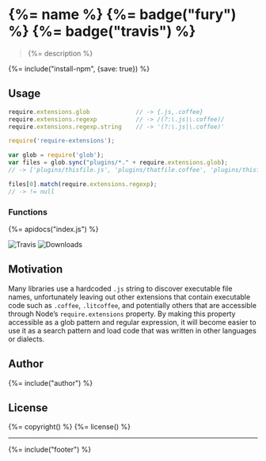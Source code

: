 # {%= name %} {%= badge("fury") %} {%= badge("travis") %}

> {%= description %}

{%= include("install-npm", {save: true}) %}

## Usage

```javascript
require.extensions.glob             // -> {.js,.coffee}
require.extensions.regexp           // -> /(?:\.js|\.coffee)/
require.extensions.regexp.string    // -> '(?:\.js|\.coffee)'
```

```javascript
require('require-extensions');

var glob = require('glob');
var files = glob.sync("plugins/*." + require.extensions.glob);
// -> ['plugins/thisfile.js', 'plugins/thatfile.coffee', 'plugins/thisfile.litcoffee']

files[0].match(require.extensions.regexp);
// -> != null
```

### Functions
{%= apidocs("index.js") %}

![Travis](https://img.shields.io/travis/AndreasPizsa/require-extensions.svg?style=flat-square)
![Downloads](https://img.shields.io/npm/dm/require-extensions.svg?style=flat-square)

## Motivation
Many libraries use a hardcoded `.js` string to discover executable file names, unfortunately leaving out other extensions that contain executable code such as `.coffee`, `.litcoffee`, and potentially others that are accessible through Node’s `require.extensions` property. By making this property accessible as a glob pattern and regular expression, it will become easier to use it as a search pattern and load code that was written in other languages or dialects.

## Author
{%= include("author") %}

## License
{%= copyright() %}
{%= license() %}

***

{%= include("footer") %}
